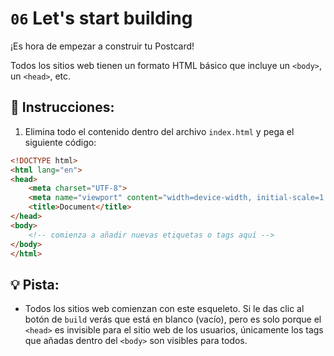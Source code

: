 # `06` Let's start building

¡Es hora de empezar a construir tu Postcard!

Todos los sitios web tienen un formato HTML básico que incluye un `<body>`, un `<head>`, etc.

## 📝 Instrucciones:

1. Elimina todo el contenido dentro del archivo `index.html` y pega el siguiente código:

```html
<!DOCTYPE html>
<html lang="en">
<head>
    <meta charset="UTF-8">
    <meta name="viewport" content="width=device-width, initial-scale=1.0">
    <title>Document</title>
</head>
<body>
    <!-- comienza a añadir nuevas etiquetas o tags aquí -->
</body>
</html>
```

## 💡 Pista:

+ Todos los sitios web comienzan con este esqueleto. Si le das clic al botón de `build` verás que está en blanco (vacío), pero es solo porque el `<head>` es invisible para el sitio web de los usuarios, únicamente los tags que añadas dentro del `<body>` son visibles para todos.
